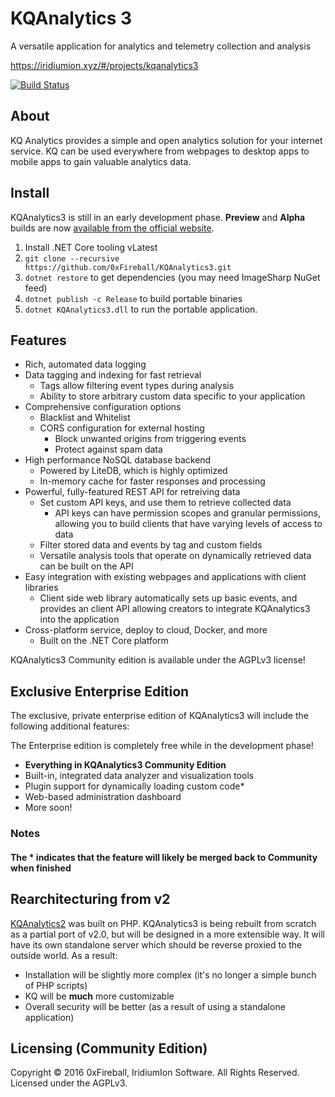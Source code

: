 
# KQAnalytics 3

A versatile application for analytics and telemetry collection and analysis

<https://iridiumion.xyz/#/projects/kqanalytics3>

[![Build Status](https://travis-ci.org/0xFireball/KQAnalytics3.svg?branch=master)](https://travis-ci.org/0xFireball/KQAnalytics3)

## About

KQ Analytics provides a simple and open analytics solution for your internet service.
KQ can be used everywhere from webpages to desktop apps to mobile apps to gain valuable analytics data.

## Install

KQAnalytics3 is still in an early development phase.
**Preview** and **Alpha** builds are now
[available from the official website](https://iridiumion.xyz/#/projects/kqanalytics3).

1. Install .NET Core tooling vLatest
1. `git clone --recursive https://github.com/0xFireball/KQAnalytics3.git`
1. `dotnet restore` to get dependencies (you may need ImageSharp NuGet feed)
1. `dotnet publish -c Release` to build portable binaries
1. `dotnet KQAnalytics3.dll` to run the portable application. 

## Features

- Rich, automated data logging
- Data tagging and indexing for fast retrieval
  - Tags allow filtering event types during analysis
  - Ability to store arbitrary custom data specific to your application
- Comprehensive configuration options
  - Blacklist and Whitelist
  - CORS configuration for external hosting
    - Block unwanted origins from triggering events
    - Protect against spam data
- High performance NoSQL database backend
  - Powered by LiteDB, which is highly optimized
  - In-memory cache for faster responses and processing
- Powerful, fully-featured REST API for retreiving data
  - Set custom API keys, and use them to retrieve collected data
	- API keys can have permission scopes and granular permissions,
		allowing you to build clients that have varying levels of access to data
  - Filter stored data and events by tag and custom fields
  - Versatile analysis tools that operate on dynamically retrieved data
  can be built on the API
- Easy integration with existing webpages and applications with client libraries
  - Client side web library automatically sets up basic events, and provides
  an client API allowing creators to integrate KQAnalytics3 into the application
- Cross-platform service, deploy to cloud, Docker, and more
  - Built on the .NET Core platform

KQAnalytics3 Community edition is available under the AGPLv3 license!

## Exclusive Enterprise Edition

The exclusive, private enterprise edition of KQAnalytics3 will include the following additional features:

The Enterprise edition is completely free while in the development phase!

- **Everything in KQAnalytics3 Community Edition**
- Built-in, integrated data analyzer and visualization tools
- Plugin support for dynamically loading custom code\*
- Web-based administration dashboard
- More soon!

### Notes

#### The \* indicates that the feature will likely be merged back to Community when finished

## Rearchitecturing from v2

[KQAnalytics2](https://github.com/exaphaser/KQAnalytics)
was built on PHP.
KQAnalytics3 is being rebuilt from scratch as a partial port of v2.0, but will be designed in a more extensible way.
It will have its own standalone server which should be reverse proxied to the outside world. As a result:

- Installation will be slightly more complex (it's no longer a simple bunch of PHP scripts)
- KQ will be **much** more customizable
- Overall security will be better (as a result of using a standalone application)

## Licensing (Community Edition)

Copyright &copy; 2016 0xFireball, IridiumIon Software. All Rights Reserved.  
Licensed under the AGPLv3.
